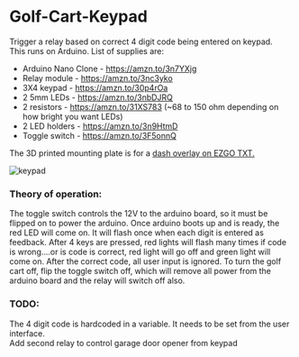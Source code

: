 # Golf-Cart-Keypad
Trigger a relay based on correct 4 digit code being entered on keypad.   
This runs on Arduino. List of supplies are:  
- Arduino Nano Clone - https://amzn.to/3n7YXjg  
- Relay module - https://amzn.to/3nc3yko  
- 3X4 keypad - https://amzn.to/30p4rOa  
- 2 5mm LEDs - https://amzn.to/3nbDJRQ  
- 2 resistors - https://amzn.to/31XS783 (~68 to 150 ohm depending on how bright you want LEDs)  
- 2 LED holders - https://amzn.to/3n9HtmD  
- Toggle switch - https://amzn.to/3F5onnQ  

The 3D printed mounting plate is for a [dash overlay on EZGO TXT.](https://amzn.to/3Dd5rTJ)

![keypad](https://lh3.googleusercontent.com/pw/AM-JKLXAtxCv6vdEhmWcZlglxREqPbPp1VpDbThoylq-EOLQNLOq7MS0QafxcthIAH_deXTQVTCX1l-JZqem4VNlaG9gKcnMbbpwO8IRIt1IXvgVqdxFcPrjoMg_FC_ZQF5WrBMOoGlcNYzmvYOk3uvEGca17A=w1652-h937-no?authuser=0)

### Theory of operation:  
The toggle switch controls the 12V to the arduino board, so it must be flipped on to power the arduino. Once arduino boots up and is ready, the red LED will come on. It will flash once when each digit is entered as feedback. After 4 keys are pressed, red lights will flash many times if code is wrong....or is code is correct, red light will go off and green light will come on. After the correct code, all user input is ignored. To turn the golf cart off, flip the toggle switch off, which will remove all power from the arduino board and the relay will switch off also.  

### TODO: 
The 4 digit code is hardcoded in a variable. It needs to be set from the user interface.  
Add second relay to control garage door opener from keypad

